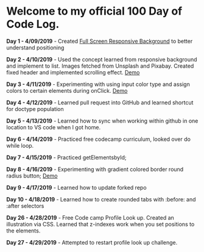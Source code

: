 # Welcome to my official 100 Day of Code Log. 

**Day 1 - 4/09/2019** - Created [Full Screen Responsive Background](https://codepen.io/ebizl/full/pBEMXK) to better understand positioning 

**Day 2 - 4/10/2019** - Used the concept learned from responsive background and implement to list. Images fetched from Unsplash and Pixabay. Created fixed header and implemented scrolling effect. [Demo](https://codepen.io/ebizl/full/BEpwNp)  

**Day 3 - 4/11/2019** - Experimenting with using input color type and assign colors to certain elements during onClick. [Demo](https://codepen.io/ebizl/full/XQgmMG)

**Day 4 - 4/12/2019** - Learned pull request into GitHub and learned shortcut for doctype population

**Day 5 - 4/13/2019** - Learned how to sync when working within github in one location to VS code when I got home.

**Day 6 - 4/14/2019** - Practiced free codecamp curriculum, looked over do while loop.

**Day 7 - 4/15/2019** - Practiced getElementsbyId;

**Day 8 - 4/16/2019** - Experimenting with gradient colored border round radius button; [Demo](https://codepen.io/ebizl/pen/mgpQZN)

**Day 9 - 4/17/2019** -  Learned how to update forked repo

**Day 10 - 4/18/2019** - Learned how to create rounded tabs with :before: and :after selectors

**Day 26 - 4/28/2019** - Free Code camp Profile Look up. Created an illustration via CSS. Learned that z-indexes work when you set positions to the elements. 

**Day 27 - 4/29/2019** - Attempted to restart profile look up challenge. 

